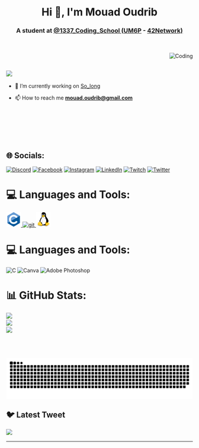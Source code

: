<h1 align="center">Hi 👋, I'm Mouad Oudrib</h1>
<h3 align="center">A student at <a href="https://1337.ma/en/" target="_blank">@1337_Coding_School </a> (<a href="https://um6p.ma/en" target="_blank">UM6P</a> -  <a 
href="https://42.fr/en/network-42/" target="_blank">42Network)</h3>

<br><br>
<img align="right" alt="Coding" src="https://badge.mediaplus.ma/binary/moudrib" alt="moudrib's 42 stats" />

<br><br>
[![](https://visitcount.itsvg.in/api?id=mouadd55&icon=0&color=0)](https://visitcount.itsvg.in)

- 🔭 I’m currently working on [So_long](https://drive.google.com/file/d/1S7CTD4tv9egajZpAAR5ISYL1-8R4sEeW/view?usp=sharing)

- 📫 How to reach me **mouad.oudrib@gmail.com**

<br><br><br><br><br>
## 🌐 Socials:

[![Discord](https://img.shields.io/badge/Discord-%237289DA.svg?logo=discord&logoColor=white)](https://discord.gg/𝕄𝕆𝕦𝕒𝔻#5898) [![Facebook](https://img.shields.io/badge/Facebook-%231877F2.svg?logo=Facebook&logoColor=white)](https://facebook.com/mouad55) [![Instagram](https://img.shields.io/badge/Instagram-%23E4405F.svg?logo=Instagram&logoColor=white)](https://instagram.com/mouad_oudrib) [![LinkedIn](https://img.shields.io/badge/LinkedIn-%230077B5.svg?logo=linkedin&logoColor=white)](https://linkedin.com/in/mouad-o-ba971712a) [![Twitch](https://img.shields.io/badge/Twitch-%239146FF.svg?logo=Twitch&logoColor=white)](https://twitch.tv/mouad_55) [![Twitter](https://img.shields.io/badge/Twitter-%231DA1F2.svg?logo=Twitter&logoColor=white)](https://twitter.com/mouad_oudrib) 

# 💻 Languages and Tools:
<p align="left"> <a href="https://www.cprogramming.com/" target="_blank" rel="noreferrer"> <img src="https://raw.githubusercontent.com/devicons/devicon/master/icons/c/c-original.svg" alt="c" width="40" height="40"/> </a> <a href="https://git-scm.com/" target="_blank" rel="noreferrer"> <img src="https://www.vectorlogo.zone/logos/git-scm/git-scm-icon.svg" alt="git" width="40" height="40"/> </a> <a href="https://www.linux.org/" target="_blank" rel="noreferrer"> <img src="https://raw.githubusercontent.com/devicons/devicon/master/icons/linux/linux-original.svg" alt="linux" width="40" height="40"/> </a> </p>

# 💻 Languages and Tools:
![C](https://img.shields.io/badge/c-%2300599C.svg?style=flat&logo=c&logoColor=white) ![Canva](https://img.shields.io/badge/Canva-%2300C4CC.svg?style=flat&logo=Canva&logoColor=white) ![Adobe Photoshop](https://img.shields.io/badge/adobephotoshop-%2331A8FF.svg?style=flat&logo=adobephotoshop&logoColor=white)
# 📊 GitHub Stats:
![](https://github-readme-stats.vercel.app/api?username=mouadd55&theme=tokyonight&hide_border=false&include_all_commits=true&count_private=true)<br/>
![](https://github-readme-streak-stats.herokuapp.com/?user=mouadd55&theme=tokyonight&hide_border=false)<br/>
![](https://github-readme-stats.vercel.app/api/top-langs/?username=mouadd55&theme=tokyonight&hide_border=false&include_all_commits=true&count_private=true&layout=compact)

<br><br><br>
<img align="center" src="https://raw.githubusercontent.com/Platane/snk/output/github-contribution-grid-snake.svg" />







## 🐦 Latest Tweet
[![](https://gtce.itsvg.in/api?username=mouad_oudrib)](https://github.com/VishwaGauravIn/github-twitter-card-embed)

---
